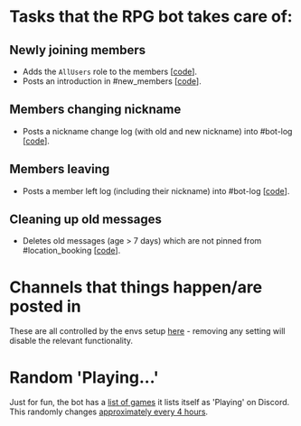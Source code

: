 # Tasks that the RPG bot takes care of:

## Newly joining members

-   Adds the `AllUsers` role to the members [[code](src/cogs/addAllUsersRole/listeners/eventUserJoined.ts)].
-   Posts an introduction in #new_members [[code](src/cogs/greetNewUsers/listeners/eventUserJoined.ts)].

## Members changing nickname

-   Posts a nickname change log (with old and new nickname) into #bot-log [[code](src/cogs/logBotAction/listeners/eventUserChangedNickname.ts)].

## Members leaving

-   Posts a member left log (including their nickname) into #bot-log [[code](src/cogs/logBotAction/listeners/eventUserLeft.ts)].

## Cleaning up old messages

-   Deletes old messages (age > 7 days) which are not pinned from #location_booking [[code](src/cogs/deleteOldMessages/listeners/eventTickFive.ts)].

# Channels that things happen/are posted in

These are all controlled by the envs setup [here](env) - removing any setting will disable the relevant functionality.

# Random 'Playing...'

Just for fun, the bot has a [list of games](src/cogs/randomActivity/playing.txt) it lists itself as 'Playing' on Discord. This randomly changes [approximately every 4 hours](src/cogs/randomActivity/listeners/eventTickFive.ts#L17).
